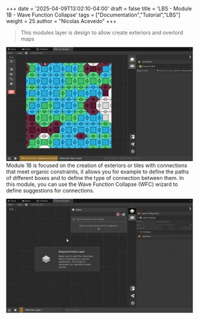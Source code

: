 +++
date = '2025-04-09T13:02:10-04:00'
draft = false
title = 'LBS - Module 1B - Wave Function Collapse'
tags = ["Documentation","Tutorial","LBS"]
weight = 25
author = "Nicolas Acevedo"
+++



> This modules layer is design to allow create exteriors and overlord maps

![alt text](paso_01b_main.png)
Module 1B is focused on the creation of exteriors or tiles with connections that meet organic constraints, it allows you for example to define the paths of different boxes and to define the type of connection between them. In this module, you can use the Wave Function Collapse (WFC) wizard to define suggestions for connections.

![alt text](paso_01b_create_01.gif)

